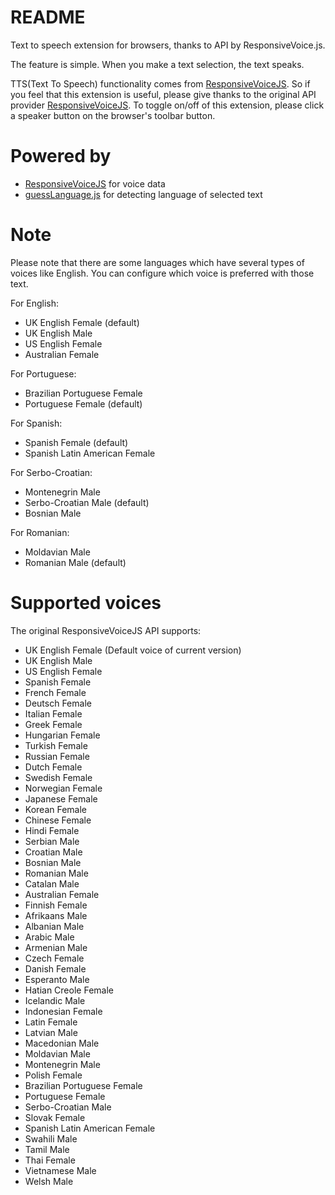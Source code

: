 # README

Text to speech extension for browsers, thanks to API by ResponsiveVoice.js.

The feature is simple.
When you make a text selection, the text speaks.

TTS(Text To Speech) functionality comes from [ResponsiveVoiceJS](http://responsivevoice.org/).
So if you feel that this extension is useful, please give thanks to the original API provider [ResponsiveVoiceJS](http://responsivevoice.org/).
To toggle on/off of this extension, please click a speaker button on the browser's toolbar button.

# Powered by
* [ResponsiveVoiceJS](http://responsivevoice.org/) for voice data
* [guessLanguage.js](https://github.com/richtr/guessLanguage.js) for detecting language of selected text

# Note

Please note that there are some languages which have several types of voices like English.
You can configure which voice is preferred with those text.

For English:
- UK English Female (default)
- UK English Male
- US English Female
- Australian Female

For Portuguese:
- Brazilian Portuguese Female
- Portuguese Female (default)

For Spanish:  
- Spanish Female (default)
- Spanish Latin American Female
  
For Serbo-Croatian:
- Montenegrin Male
- Serbo-Croatian Male (default)
- Bosnian Male

For Romanian:
- Moldavian Male
- Romanian Male (default)

# Supported voices
 
The original ResponsiveVoiceJS API supports:
 - UK English Female (Default voice of current version)
 - UK English Male
 - US English Female
 - Spanish Female
 - French Female
 - Deutsch Female
 - Italian Female
 - Greek Female
 - Hungarian Female
 - Turkish Female
 - Russian Female
 - Dutch Female
 - Swedish Female
 - Norwegian Female
 - Japanese Female
 - Korean Female
 - Chinese Female
 - Hindi Female
 - Serbian Male
 - Croatian Male
 - Bosnian Male
 - Romanian Male
 - Catalan Male
 - Australian Female
 - Finnish Female
 - Afrikaans Male
 - Albanian Male
 - Arabic Male
 - Armenian Male
 - Czech Female
 - Danish Female
 - Esperanto Male
 - Hatian Creole Female
 - Icelandic Male
 - Indonesian Female
 - Latin Female
 - Latvian Male
 - Macedonian Male
 - Moldavian Male
 - Montenegrin Male
 - Polish Female
 - Brazilian Portuguese Female
 - Portuguese Female
 - Serbo-Croatian Male
 - Slovak Female
 - Spanish Latin American Female
 - Swahili Male
 - Tamil Male
 - Thai Female
 - Vietnamese Male
 - Welsh Male
